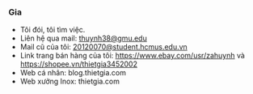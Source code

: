 ### Gia
- Tôi đói, tôi tìm việc.
- Liên hệ qua mail: thuynh38@gmu.edu
- Mail cũ của tôi: 20120070@student.hcmus.edu.vn
- Link trang bán hàng của tôi: https://www.ebay.com/usr/zahuynh và https://shopee.vn/thietgia3452002
- Web cá nhân: blog.thietgia.com
- Web xưởng Inox: thietgia.com
<!--
**Gia-Huynh/Gia-Huynh** is a ✨ _special_ ✨ repository because its `README.md` (this file) appears on your GitHub profile.

Here are some ideas to get you started:

- 🔭 I’m currently working on ...
- 🌱 I’m currently learning ...
- 👯 I’m looking to collaborate on ...
- 🤔 I’m looking for help with ...
- 💬 Ask me about ...
- 📫 How to reach me: ...
- 😄 Pronouns: ...
- ⚡ Fun fact: ...
-->
